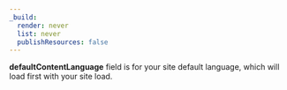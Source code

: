 ```yaml
---
_build:
  render: never
  list: never
  publishResources: false
---
```


**defaultContentLanguage** field is for your site default language, which will load first with your site load.
